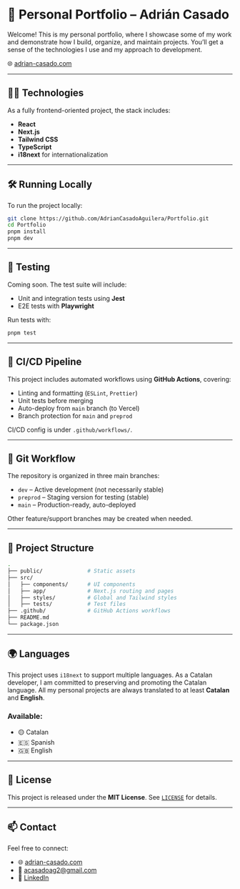 # 💼 Personal Portfolio – Adrián Casado

Welcome! This is my personal portfolio, where I showcase some of my work and demonstrate how I build, organize, and maintain projects. You’ll get a sense of the technologies I use and my approach to development.

🌐 [adrian-casado.com](https://adrian-casado.com)

---

## 🧑‍💻 Technologies

As a fully frontend-oriented project, the stack includes:

- **React**
- **Next.js**
- **Tailwind CSS**
- **TypeScript**
- **i18next** for internationalization

---

## 🛠️ Running Locally

To run the project locally:

```bash
git clone https://github.com/AdrianCasadoAguilera/Portfolio.git
cd Portfolio
pnpm install
pnpm dev
```

---

## 🧪 Testing

Coming soon. The test suite will include:

- Unit and integration tests using **Jest**
- E2E tests with **Playwright**

Run tests with:

```bash
pnpm test
```

---

## 🔁 CI/CD Pipeline

This project includes automated workflows using **GitHub Actions**, covering:

- Linting and formatting (`ESLint`, `Prettier`)
- Unit tests before merging
- Auto-deploy from `main` branch (to Vercel)
- Branch protection for `main` and `preprod`

CI/CD config is under `.github/workflows/`.

---

## 🌿 Git Workflow

The repository is organized in three main branches:

- `dev` – Active development (not necessarily stable)
- `preprod` – Staging version for testing (stable)
- `main` – Production-ready, auto-deployed

Other feature/support branches may be created when needed.

---

## 📁 Project Structure

```bash
.
├── public/              # Static assets
├── src/
│   ├── components/      # UI components
│   ├── app/             # Next.js routing and pages
│   ├── styles/          # Global and Tailwind styles
│   ├── tests/           # Test files
├── .github/             # GitHub Actions workflows
├── README.md
└── package.json
```

---

## 🌍 Languages

This project uses `i18next` to support multiple languages. As a Catalan developer, I am committed to preserving and promoting the Catalan language. All my personal projects are always translated to at least **Catalan** and **English**.

### Available:
- 🟡 Catalan
- 🇪🇸 Spanish
- 🇬🇧 English

---

## 📜 License

This project is released under the **MIT License**. See [`LICENSE`](./LICENSE) for details.

---

## 📫 Contact

Feel free to connect:

- 🌐 [adrian-casado.com](https://adrian-casado.com)
- 📧 acasadoag2@gmail.com
- 💼 [LinkedIn](https://www.linkedin.com/in/adri%C3%A1n-casado-aguilera-133a38238/)
